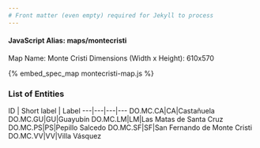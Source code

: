 ```yaml
---
# Front matter (even empty) required for Jekyll to process
---
```


#### JavaScript Alias: maps/montecristi

Map Name: Monte Cristi
Dimensions (Width x Height): 610x570



{% embed_spec_map montecristi-map.js %}

### List of Entities

ID | Short label | Label
---|---|---|---
DO.MC.CA|CA|Castañuela
DO.MC.GU|GU|Guayubín
DO.MC.LM|LM|Las Matas de Santa Cruz
DO.MC.PS|PS|Pepillo Salcedo
DO.MC.SF|SF|San Fernando de Monte Cristi
DO.MC.VV|VV|Villa Vásquez